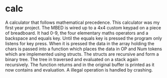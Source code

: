 # calc
A calculator that follows mathematical precedence. This calculator was my first year project.
The MBED is wired up to a 4x4 custom keypad on a piece of breadboard. It had 0-9, the four elementary maths operators and a backspace and equals key.
Until the equals key is pressed the program only listens for key press. When it is pressed the data in the array holding the chars is passed into a function which places the data in OP and Num tokens which are implemented using structs. The structs are recursive and form a binary tree. The tree in traversed and evaluated on a stack again recursively. The function returns and in the original buffer is printed as it now contains and evaluation. A illegal operation is handled by crashing. 
